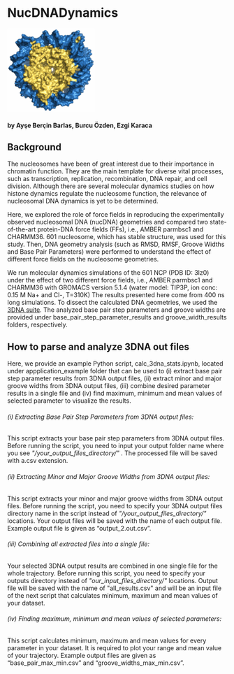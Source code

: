 # NucDNADynamics

<img src="logo.png" alt="logo" width="200" />

#### by Ayşe Berçin Barlas, Burcu Özden, Ezgi Karaca

## Background
The nucleosomes have been of great interest due to their importance in chromatin function. They are the main template for diverse vital processes, such as transcription, replication, recombination, DNA repair, and cell division. Although there are several molecular dynamics studies on how histone dynamics regulate the nucleosome function, the relevance of nucleosomal DNA dynamics is yet to be determined.

Here, we explored the role of force fields in reproducing the experimentally observed nucleosomal DNA (nucDNA) geometries and compared two state-of-the-art protein-DNA force fields (FFs), i.e., AMBER parmbsc1 and CHARMM36. 601 nucleosome, which has stable structure, was used for this study. Then, DNA geometry analysis (such as RMSD, RMSF, Groove Widths and Base Pair Parameters) were performed to understand the effect of different force fields on the nucleosome geometries.

We run molecular dynamics simulations of the 601 NCP (PDB ID: 3lz0) under the effect of two different force fields, i.e., AMBER parmbsc1 and CHARMM36 with GROMACS version 5.1.4 (water model: TIP3P, ion conc: 0.15 M Na+ and Cl-, T=310K)
The results presented here come from 400 ns long simulations. To dissect the calculated DNA geometries, we used the [3DNA suite](https://x3dna.org/). 
The analyzed base pair step parameters and groove widths are provided under base_pair_step_parameter_results and groove_width_results folders, respectively.

## How to parse and analyze 3DNA out files

Here, we provide an example Python script, calc_3dna_stats.ipynb, located under appplication_example folder that can be used to (i) extract base pair step parameter results from 3DNA output files, (ii) extract minor and major groove widths from 3DNA output files, (iii) combine desired parameter results in a single file and (iv) find maximum, minimum and mean values of selected parameter to visualize the results. 

###### (i) Extracting Base Pair Step Parameters from 3DNA output files: 
This script extracts your base pair step parameters from 3DNA output files. Before running the script, you need to input your output folder name where you see *"/your_output_files_directory/"* . The processed file will be saved with a.csv extension.

###### (ii) Extracting Minor and Major Groove Widths from 3DNA output files: 
This script extracts your minor and major groove widths from 3DNA output files. Before running the script, you need to specify your 3DNA output files directory name in the script instead of *"/your_output_files_directory/"* locations. Your output files will be saved with the name of each output file. Example output file is given as “output_2.out.csv”.

###### (iii) Combining all extracted files into a single file: 
Your selected 3DNA output results are combined in one single file for the whole trajectory. Before running this script, you need to specify your outputs directory instead of *"our_input_files_directory/"* locations. Output file will be saved with the name of "all_results.csv" and will be an input file of the next script that calculates minimum, maximum and mean values of your dataset.

###### (iv) Finding maximum, minimum and mean values of selected parameters: 
This script calculates minimum, maximum and mean values for every parameter in your dataset. It is required to plot your range and mean value of your trajectory. Example output files are given as  “base_pair_max_min.csv” and “groove_widths_max_min.csv”.





